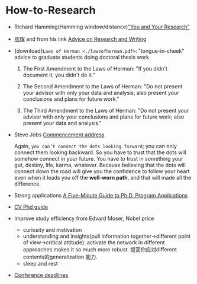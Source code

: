 # How-to-Research
- Richard Hamming(Hamming window/distance)["You and Your Research"](https://www.youtube.com/watch?v=a1zDuOPkMSw&list=WL&index=7&t=6s)

- [张辉](http://www.cs.cmu.edu/~hzhang/) and from his link [Advice on Research and Writing](http://www.cs.cmu.edu/afs/cs.cmu.edu/user/mleone/web/how-to.html)
- {download}`Laws of Herman <./lawsofherman.pdf>`: "tongue-in-cheek" advice to graduate students doing doctoral thesis work
  1. The First Amendment to the Laws of Herman: "If you didn't document it, you didn't do it."

  2. The Second Amendment to the Laws of Herman: "Do not present your advisor with only your data and analysis; also present your conclusions and plans for future work."

  3. The Third Amendment to the Laws of Herman: "Do not present your advisor with only your conclusions and plans for future work; also present your data and analysis."

- Steve Jobs [Commencement address](https://news.stanford.edu/2005/06/14/jobs-061505/)

  Again, `you can’t connect the dots looking forward`; you can only connect them looking backward. So you have to trust that the dots will somehow connect in your future. You have to trust in something your gut, destiny, life, karma, whatever. Because believing that the dots will connect down the road will give you the confidence to follow your heart even when it leads you off the **well-worn path**, and that will made all the difference.

- Strong applications
[A Five-Minute Guide to Ph.D. Program Applications](https://pg.ucsd.edu/PhD-application-tips.htm)

- [CV Phd guide](https://www.cs.princeton.edu/~danqic/misc.html)

- Improve study efficiency from Edvard Moser, Nobel price
  - curiosity and motivation
  - understanding and insights(pull information together->different point of view->critical attitude): activate the network in different approaches makes it so much more robust. 提高你应对different contents的generalization 能力.
  - sleep and rest

- [Conference deadlines](https://aideadlin.es/?sub=ML,NLP)